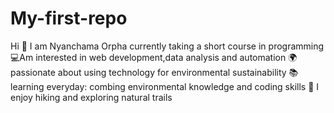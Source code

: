 # My-first-repo
Hi 👋 I am Nyanchama Orpha currently taking a short course in programming 
💻Am interested in web development,data analysis and automation
🌍 passionate about using technology for environmental sustainability 
📚learning everyday: combing environmental knowledge and coding skills
🌱 I enjoy hiking and exploring natural trails
